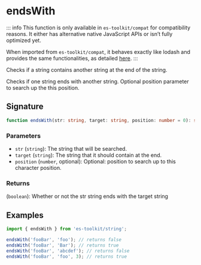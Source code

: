 # endsWith

::: info
This function is only available in `es-toolkit/compat` for compatibility reasons. It either has alternative native JavaScript APIs or isn’t fully optimized yet.

When imported from `es-toolkit/compat`, it behaves exactly like lodash and provides the same functionalities, as detailed [here](../../../compatibility.md).
:::

Checks if a string contains another string at the end of the string.

Checks if one string ends with another string. Optional position parameter to search up the this position.

## Signature

```typescript
function endsWith(str: string, target: string, position: number = 0): string;
```

### Parameters

- `str` (`string`): The string that will be searched.
- `target` (`string`): The string that it should contain at the end.
- `position` (`number`, optional): Optional: position to search up to this character position.

### Returns

(`boolean`): Whether or not the str string ends with the target string

## Examples

```typescript
import { endsWith } from 'es-toolkit/string';

endsWith('fooBar', 'foo'); // returns false
endsWith('fooBar', 'Bar'); // returns true
endsWith('fooBar', 'abcdef'); // returns false
endsWith('fooBar', 'foo', 3); // returns true
```
